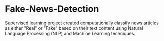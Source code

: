 # Fake-News-Detection
Supervised learning project created computationally classify news articles as either "Real" or "Fake" based on their text content using Natural Language Processing (NLP) and Machine Learning techniques.
